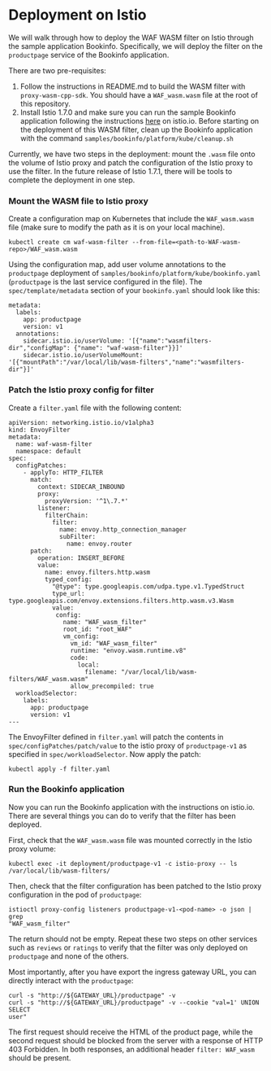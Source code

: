# Deployment on Istio

We will walk through how to deploy the WAF WASM filter on Istio through the
sample application Bookinfo. Specifically, we will deploy the filter on the
`productpage` service of the Bookinfo application.

There are two pre-requisites:
1. Follow the instructions in README.md to build the
   WASM filter with `proxy-wasm-cpp-sdk`. You should have a
   `WAF_wasm.wasm` file at the root of this repository.
2. Install Istio 1.7.0 and make sure you can run the sample Bookinfo
   application following the instructions
   [here](https://istio.io/latest/docs/setup/getting-started/) on istio.io.
   Before starting on the deployment of this WASM filter, clean up the Bookinfo
   application with the command ```samples/bookinfo/platform/kube/cleanup.sh```

Currently, we have two steps in the deployment: mount the `.wasm` file onto
the volume of Istio proxy and patch the configuration of the Istio proxy to use
the filter. In the future release of Istio 1.7.1, there will be tools to complete the
deployment in one step.

### Mount the WASM file to Istio proxy
Create a configuration map on Kubernetes that include the `WAF_wasm.wasm` file (make sure to
modify the path as it is on your local machine).
```
kubectl create cm waf-wasm-filter --from-file=<path-to-WAF-wasm-repo>/WAF_wasm.wasm
```
Using the configuration map, add user volume annotations to the `productpage` deployment of
`samples/bookinfo/platform/kube/bookinfo.yaml` (`productpage` is the last service
configured in the file). The `spec/template/metadata` section of your
`bookinfo.yaml` should look like this:
```
metadata:
  labels:
    app: productpage
    version: v1
  annotations:
    sidecar.istio.io/userVolume: '[{"name":"wasmfilters-dir","configMap": {"name": "waf-wasm-filter"}}]'
    sidecar.istio.io/userVolumeMount: '[{"mountPath":"/var/local/lib/wasm-filters","name":"wasmfilters-dir"}]'
```

### Patch the Istio proxy config for filter
Create a `filter.yaml` file with the following content:
```
apiVersion: networking.istio.io/v1alpha3
kind: EnvoyFilter
metadata:
  name: waf-wasm-filter
  namespace: default
spec:
  configPatches:
    - applyTo: HTTP_FILTER
      match:
        context: SIDECAR_INBOUND
        proxy:
          proxyVersion: '^1\.7.*'
        listener:
          filterChain:
            filter:
              name: envoy.http_connection_manager
              subFilter:
                name: envoy.router
      patch:
        operation: INSERT_BEFORE
        value:
          name: envoy.filters.http.wasm
          typed_config:
            "@type": type.googleapis.com/udpa.type.v1.TypedStruct
            type_url: type.googleapis.com/envoy.extensions.filters.http.wasm.v3.Wasm
            value:
             config:
               name: "WAF_wasm_filter"
               root_id: "root_WAF"
               vm_config:
                 vm_id: "WAF_wasm_filter"
                 runtime: "envoy.wasm.runtime.v8"
                 code:
                   local:
                     filename: "/var/local/lib/wasm-filters/WAF_wasm.wasm"
                 allow_precompiled: true
  workloadSelector:
    labels:
      app: productpage
      version: v1
---
```
The EnvoyFilter defined in `filter.yaml` will patch the contents in
`spec/configPatches/patch/value` to the istio proxy of `productpage-v1` as
specified in `spec/workloadSelector`. Now apply the patch:
```
kubectl apply -f filter.yaml
```

### Run the Bookinfo application
Now you can run the Bookinfo application with the instructions on istio.io.
There are several things you can do to verify that the filter has been deployed.

First, check that the `WAF_wasm.wasm` file was mounted correctly in the Istio
proxy volume:
```
kubectl exec -it deployment/productpage-v1 -c istio-proxy -- ls
/var/local/lib/wasm-filters/
```
Then, check that the filter configuration has been patched to the Istio proxy configuration in the pod of `productpage`:
```
istioctl proxy-config listeners productpage-v1-<pod-name> -o json | grep
"WAF_wasm_filter"
```
The return should not be empty. Repeat these two steps on other services such as
`reviews` or `ratings` to verify that the filter was only deployed on
`productpage` and none of the others.

Most importantly, after you have export the ingress gateway URL, you can
directly interact with the `productpage`:
```
curl -s "http://${GATEWAY_URL}/productpage" -v
curl -s "http://${GATEWAY_URL}/productpage" -v --cookie "val=1' UNION SELECT
user"
```
The first request should receive the HTML of the product page, while the
second request should be blocked from the server with a response of HTTP 403
Forbidden. In both responses, an additional header `filter: WAF_wasm` should be
present.
